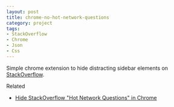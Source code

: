 ```yaml
---
layout: post
title: chrome-no-hot-network-questions
category: project
tags:
- StackOverflow
- Chrome
- Json
- Css
---
```

Simple chrome extension to hide distracting sidebar elements on [StackOverflow](https://stackoverflow.com).

Related

- [Hide StackOverflow "Hot Network Questions" in Chrome](http://idiotandrobot.com/blog/no-stackexchange-hot-network-questions/)
